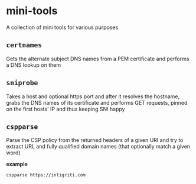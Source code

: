 # mini-tools
A collection of mini tools for various purposes

## `certnames`
Gets the alternate subject DNS names from a PEM certificate
and performs a DNS lookup on them

## `sniprobe`
Takes a host and optional https port and after it resolves the hostname,
grabs the DNS names of its certificate and performs GET requests, pinned
on the first hosts' IP and thus keeping SNI happy


## `cspparse`
Parse the CSP policy from the returned headers of a given URI and try to
extract URL and fully qualified domain names (that optionally match a
given word)

**example**
```
cspparse https://intigriti.com
```